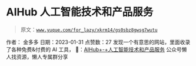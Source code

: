 # AIHub 人工智能技术和产品服务

> 原文：[`www.yuque.com/for_lazy/xkrm14/gs0sbz8gwsg7wutu`](https://www.yuque.com/for_lazy/xkrm14/gs0sbz8gwsg7wutu)

<ne-p id="ud68bd2b7" data-lake-id="ud68bd2b7"><ne-text id="u75d6b121">作者： 金多多</ne-text></ne-p> <ne-p id="u1f2fb396" data-lake-id="u1f2fb396"><ne-text id="ua9a54f55">日期：2023-01-31</ne-text></ne-p> <ne-p id="ubd337dc1" data-lake-id="ubd337dc1"><ne-text id="uaf1d0193">点赞数：</ne-text><ne-text id="u1ed715c0" ne-bold="true">27</ne-text></ne-p> <ne-hole id="u817894e5" data-lake-id="u817894e5"><ne-card data-card-name="hr" data-card-type="block" id="LbMAH" data-event-boundary="card"><ne-p id="u5cb2507d" data-lake-id="u5cb2507d"><ne-text id="u2b1ca20c">发现一个有意思的网站，里面收录了各种免费&付费的 AI 工具， 🔗：</ne-text>[<ne-text id="u0859b5a5">AIHub+-+人工智能技术和产品服务</ne-text>](https://www.aihub.cn/#term-427)</ne-p> <ne-hole id="uc6276aed" data-lake-id="uc6276aed"><ne-card data-card-name="hr" data-card-type="block" id="z967X" data-event-boundary="card"><ne-p id="u944e291b" data-lake-id="u944e291b"><ne-text id="u6f77e370">公众号懒人找资源，懒人专属群分享</ne-text></ne-p></ne-card></ne-hole></ne-card></ne-hole>